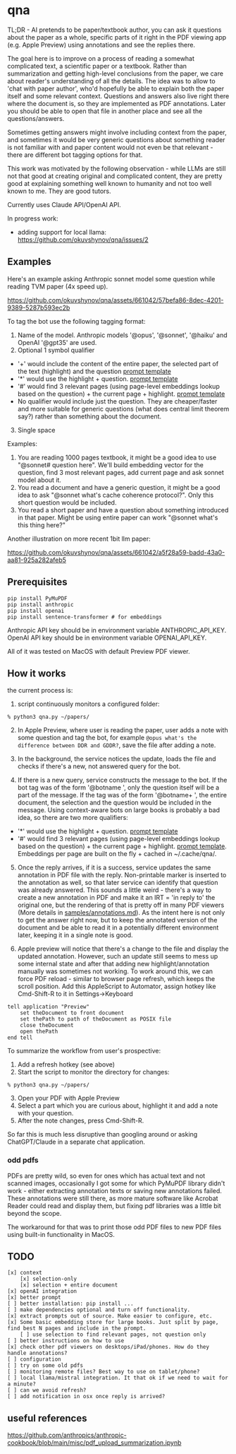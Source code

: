 # qna

TL;DR - AI pretends to be paper/textbook author, you can ask it questions about the paper as a whole, specific parts of it right in the PDF viewing app (e.g. Apple Preview) using annotations and see the replies there.

The goal here is to improve on a process of reading a somewhat complicated text, a scientific paper or a textbook. Rather than summarization and getting high-level conclusions from the paper, we care about reader's understanding of all the details. The idea was to allow to 'chat with paper author', who'd hopefully be able to explain both the paper itself and some relevant context. Questions and answers also live right there where the document is, so they are implemented as PDF annotations. Later you should be able to open that file in another place and see all the questions/answers.

Sometimes getting answers might involve including context from the paper, and sometimes it would be very generic questions about something reader is not familiar with and paper content would not even be that relevant - there are different bot tagging options for that.

This work was motivated by the following observation - while LLMs are still not that good at creating original and complicated content, they are pretty good at explaining something well known to humanity and not too well known to me. They are good tutors.

Currently uses Claude API/OpenAI API.

In progress work:
* adding support for local llama: https://github.com/okuvshynov/qna/issues/2

## Examples

Here's an example asking Anthropic sonnet model some question while reading TVM paper (4x speed up).

https://github.com/okuvshynov/qna/assets/661042/57befa86-8dec-4201-9389-5287b593ec2b

To tag the bot use the following tagging format:

1. Name of the model. Anthropic models '@opus', '@sonnet', '@haiku' and OpenAI '@gpt35' are used.
2. Optional 1 symbol qualifier
- '+' would include the content of the entire paper, the selected part of the text (highlight) and the question [prompt template](prompts/fulltext_v0)
- '*' would use the highlight + question. [prompt template](prompts/selection_v0)
- '#' would find 3 relevant pages (using page-level embeddings lookup based on the question) + the current page + highlight. [prompt template](prompts/pages_v0)
- No qualifier would include just the question. They are cheaper/faster and more suitable for generic questions (what does central limit theorem say?) rather than something about the document.
3. Single space

Examples:
1. You are reading 1000 pages textbook, it might be a good idea to use "@sonnet# question here". We'll build embedding vector for the question, find 3 most relevant pages, add current page and ask sonnet model about it.
2. You read a document and have a generic question, it might be a good idea to ask "@sonnet what's cache coherence protocol?". Only this short question would be included.
3. You read a short paper and have a question about something introduced in that paper. Might be using entire paper can work "@sonnet what's this thing here?"

Another illustration on more recent 1bit llm paper:

https://github.com/okuvshynov/qna/assets/661042/a5f28a59-badd-43a0-aa81-925a282afeb5

## Prerequisites

```
pip install PyMuPDF
pip install anthropic
pip install openai
pip install sentence-transformer # for embeddings
```

Anthropic API key should be in environment variable ANTHROPIC_API_KEY. 
OpenAI API key should be in environment variable OPENAI_API_KEY. 

All of it was tested on MacOS with default Preview PDF viewer. 


## How it works

the current process is:
1. script continuously monitors a configured folder:

```
% python3 qna.py ~/papers/  
```

2. In Apple Preview, where user is reading the paper, user adds a note with some question and tag the bot, for example ```@opus what's the difference between DDR and GDDR?```, save the file after adding a note.

3. In the background, the service notices the update, loads the file and checks if there's a new, not answered query for the bot.

4. If there is a new query, service constructs the message to the bot. If the bot tag was of the form '@botname ', only the question itself will be a part of the message. If the tag was of the form '@botname+ ', the entire document, the selection and the question would be included in the message. Using context-aware bots on large books is probably a bad idea, so there are two more qualifiers: 
- '*' would use the highlight + question. [prompt template](prompts/selection_v0)
- '#' would find 3 relevant pages (using page-level embeddings lookup based on the question) + the current page + highlight. [prompt template](prompts/pages_v0). Embeddings per page are built on the fly + cached in ~/.cache/qna/.


5. Once the reply arrives, if it is a success, service updates the same annotation in PDF file with the reply. Non-printable marker is inserted to the annotation as well, so that later service can identify that question was already answered. This sounds a little weird - there's a way to create a new annotation in PDF and make it an IRT = 'in reply to' the original one, but the rendering of that is pretty off in many PDF viewers (More details in [samples/annotations.md](samples/annotations.md)). As the intent here is not only to get the answer right now, but to keep the annotated version of the document and be able to read it in a potentially different environment later, keeping it in a single note is good.

6. Apple preview will notice that there's a change to the file and display the updated annotation. However, such an update still seems to mess up some internal state and after that adding new highlight/annotation manually was sometimes not working. To work around this, we can force PDF reload - similar to browser page refresh, which keeps the scroll position. Add this AppleScript to Automator, assign hotkey like Cmd-Shift-R to it in Settings->Keyboard

```
tell application "Preview"
	set theDocument to front document
	set thePath to path of theDocument as POSIX file
	close theDocument
	open thePath
end tell
```

To summarize the workflow from user's prospective:
1. Add a refresh hotkey (see above)
2. Start the script to monitor the directory for changes:

```
% python3 qna.py ~/papers/  
```
   
3. Open your PDF with Apple Preview
4. Select a part which you are curious about, highlight it and add a note with your question.
5. After the note changes, press Cmd-Shift-R.

So far this is much less disruptive than googling around or asking ChatGPT/Claude in a separate chat application.

### odd pdfs

PDFs are pretty wild, so even for ones which has actual text and not scanned images, occasionally I got some for which PyMuPDF library didn't work - either extracting annotation texts or saving new annotations failed. These annotations were still there, as more mature software like Acrobat Reader could read and display them, but fixing pdf libraries was a little bit beyond the scope. 

The workaround for that was to print those odd PDF files to new PDF files using built-in functionality in MacOS.

## TODO

```
[x] context
	[x] selection-only
	[x] selection + entire document
[x] openAI integration
[x] better prompt
[ ] better installation: pip install ...
[ ] make dependencies optional and turn off functionality.
[x] extract prompts out of source. Make easier to configure, etc.
[x] Some basic embedding store for large books. Just split by page, find best N pages and include in the prompt.
	[ ] use selection to find relevant pages, not question only
[ ] better instructions on how to use
[x] check other pdf viewers on desktops/iPad/phones. How do they handle annotations?
[ ] configuration
[ ] try on some old pdfs
[ ] monitoring remote files? Best way to use on tablet/phone?
[ ] local llama/mistral integration. It that ok if we need to wait for a minute?
[ ] can we avoid refresh?
[ ] add notification in osx once reply is arrived?
```

## useful references

https://github.com/anthropics/anthropic-cookbook/blob/main/misc/pdf_upload_summarization.ipynb

